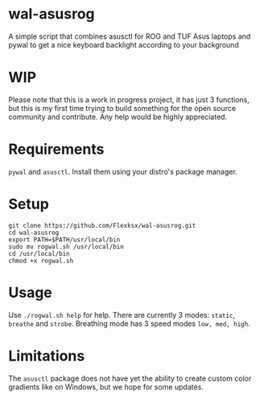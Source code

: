 # wal-asusrog
A simple script that combines asusctl for ROG and TUF Asus laptops and pywal to get a nice keyboard backlight according to your background
# WIP
Please note that this is a work in progress project, it has just 3 functions, but this is my first time trying to build something for the open source community and contribute. Any help would be highly appreciated.
# Requirements
```pywal``` and ```asusctl```. Install them using your distro's package manager.
# Setup
```
git clone https://github.com/Flexksx/wal-asusrog.git
cd wal-asusrog
export PATH=$PATH/usr/local/bin
sudo mv rogwal.sh /usr/local/bin
cd /usr/local/bin
chmod +x rogwal.sh 
```
# Usage
Use ```./rogwal.sh help``` for help. There are currently 3 modes: ```static```, ```breathe``` and ```strobe```. Breathing mode has 3 speed modes ```low, med, high```.
# Limitations
The ```asusctl``` package does not have yet the ability to create custom color gradients like on Windows, but we hope for some updates.
